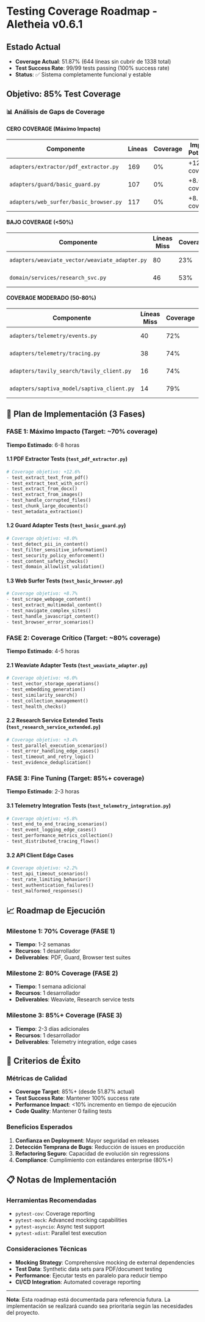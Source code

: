 # Testing Coverage Roadmap - Aletheia v0.6.1

## Estado Actual
- **Coverage Actual**: 51.87% (644 líneas sin cubrir de 1338 total)
- **Test Success Rate**: 99/99 tests passing (100% success rate)
- **Status**: ✅ Sistema completamente funcional y estable

## Objetivo: 85% Test Coverage

### 📊 Análisis de Gaps de Coverage

#### CERO COVERAGE (Máximo Impacto)
| Componente | Líneas | Coverage | Impacto Potencial |
|------------|--------|----------|------------------|
| `adapters/extractor/pdf_extractor.py` | 169 | 0% | +12.6% coverage |
| `adapters/guard/basic_guard.py` | 107 | 0% | +8.0% coverage |
| `adapters/web_surfer/basic_browser.py` | 117 | 0% | +8.7% coverage |

#### BAJO COVERAGE (<50%)
| Componente | Líneas Miss | Coverage | Impacto Potencial |
|------------|-------------|----------|------------------|
| `adapters/weaviate_vector/weaviate_adapter.py` | 80 | 23% | +6.0% coverage |
| `domain/services/research_svc.py` | 46 | 53% | +3.4% coverage |

#### COVERAGE MODERADO (50-80%)
| Componente | Líneas Miss | Coverage | Oportunidad |
|------------|-------------|----------|-------------|
| `adapters/telemetry/events.py` | 40 | 72% | +3.0% coverage |
| `adapters/telemetry/tracing.py` | 38 | 74% | +2.8% coverage |
| `adapters/tavily_search/tavily_client.py` | 16 | 74% | +1.2% coverage |
| `adapters/saptiva_model/saptiva_client.py` | 14 | 79% | +1.0% coverage |

## 🚀 Plan de Implementación (3 Fases)

### FASE 1: Máximo Impacto (Target: ~70% coverage)
**Tiempo Estimado**: 6-8 horas

#### 1.1 PDF Extractor Tests (`test_pdf_extractor.py`)
```python
# Coverage objetivo: +12.6%
- test_extract_text_from_pdf()
- test_extract_text_with_ocr()
- test_extract_from_docx()
- test_extract_from_images()
- test_handle_corrupted_files()
- test_chunk_large_documents()
- test_metadata_extraction()
```

#### 1.2 Guard Adapter Tests (`test_basic_guard.py`)
```python
# Coverage objetivo: +8.0%
- test_detect_pii_in_content()
- test_filter_sensitive_information()
- test_security_policy_enforcement()
- test_content_safety_checks()
- test_domain_allowlist_validation()
```

#### 1.3 Web Surfer Tests (`test_basic_browser.py`)
```python
# Coverage objetivo: +8.7%
- test_scrape_webpage_content()
- test_extract_multimodal_content()
- test_navigate_complex_sites()
- test_handle_javascript_content()
- test_browser_error_scenarios()
```

### FASE 2: Coverage Crítico (Target: ~80% coverage)
**Tiempo Estimado**: 4-5 horas

#### 2.1 Weaviate Adapter Tests (`test_weaviate_adapter.py`)
```python
# Coverage objetivo: +6.0%
- test_vector_storage_operations()
- test_embedding_generation()
- test_similarity_search()
- test_collection_management()
- test_health_checks()
```

#### 2.2 Research Service Extended Tests (`test_research_service_extended.py`)
```python
# Coverage objetivo: +3.4%
- test_parallel_execution_scenarios()
- test_error_handling_edge_cases()
- test_timeout_and_retry_logic()
- test_evidence_deduplication()
```

### FASE 3: Fine Tuning (Target: 85%+ coverage)
**Tiempo Estimado**: 2-3 horas

#### 3.1 Telemetry Integration Tests (`test_telemetry_integration.py`)
```python
# Coverage objetivo: +5.8%
- test_end_to_end_tracing_scenarios()
- test_event_logging_edge_cases()
- test_performance_metrics_collection()
- test_distributed_tracing_flows()
```

#### 3.2 API Client Edge Cases
```python
# Coverage objetivo: +2.2%
- test_api_timeout_scenarios()
- test_rate_limiting_behavior()
- test_authentication_failures()
- test_malformed_responses()
```

## 📈 Roadmap de Ejecución

### Milestone 1: 70% Coverage (FASE 1)
- **Tiempo**: 1-2 semanas
- **Recursos**: 1 desarrollador
- **Deliverables**: PDF, Guard, Browser test suites

### Milestone 2: 80% Coverage (FASE 2)
- **Tiempo**: 1 semana adicional
- **Recursos**: 1 desarrollador
- **Deliverables**: Weaviate, Research service tests

### Milestone 3: 85%+ Coverage (FASE 3)
- **Tiempo**: 2-3 días adicionales
- **Recursos**: 1 desarrollador
- **Deliverables**: Telemetry integration, edge cases

## 🎯 Criterios de Éxito

### Métricas de Calidad
- **Coverage Target**: 85%+ (desde 51.87% actual)
- **Test Success Rate**: Mantener 100% success rate
- **Performance Impact**: <10% incremento en tiempo de ejecución
- **Code Quality**: Mantener 0 failing tests

### Beneficios Esperados
1. **Confianza en Deployment**: Mayor seguridad en releases
2. **Detección Temprana de Bugs**: Reducción de issues en producción  
3. **Refactoring Seguro**: Capacidad de evolución sin regressions
4. **Compliance**: Cumplimiento con estándares enterprise (80%+)

## 📋 Notas de Implementación

### Herramientas Recomendadas
- `pytest-cov`: Coverage reporting
- `pytest-mock`: Advanced mocking capabilities
- `pytest-asyncio`: Async test support
- `pytest-xdist`: Parallel test execution

### Consideraciones Técnicas
- **Mocking Strategy**: Comprehensive mocking de external dependencies
- **Test Data**: Synthetic data sets para PDF/document testing
- **Performance**: Ejecutar tests en paralelo para reducir tiempo
- **CI/CD Integration**: Automated coverage reporting

---

**Nota**: Esta roadmap está documentada para referencia futura. La implementación se realizará cuando sea prioritaria según las necesidades del proyecto.